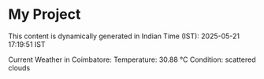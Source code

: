 # My Project

This content is dynamically generated in Indian Time (IST): 2025-05-21 17:19:51 IST


Current Weather in Coimbatore:
Temperature: 30.88 °C
Condition: scattered clouds
